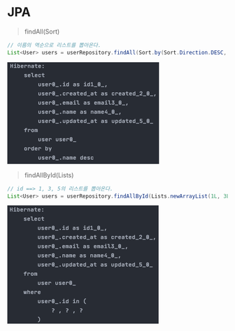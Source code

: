# JPA
> findAll(Sort)
```java
// 이름의 역순으로 리스트를 뽑아온다.
List<User> users = userRepository.findAll(Sort.by(Sort.Direction.DESC, "name"));
```
![](image/2021-06-28-17-58-30.png)

> findAllById(Lists)
```java
// id ==> 1, 3, 5의 리스트를 뽑아온다.
List<User> users = userRepository.findAllById(Lists.newArrayList(1L, 3L, 5L));
```
![](image/2021-06-28-18-01-01.png)

> 
```java

```